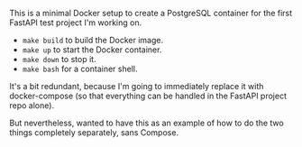 This is a minimal Docker setup to create a PostgreSQL container for the first FastAPI test project I'm working on.

- `make build` to build the Docker image.
- `make up` to start the Docker container.
- `make down` to stop it.
- `make bash` for a container shell.

It's a bit redundant, because I'm going to immediately replace it with docker-compose (so that everything can be handled in the FastAPI project repo alone).

But nevertheless, wanted to have this as an example of how to do the two things completely separately, sans Compose.
